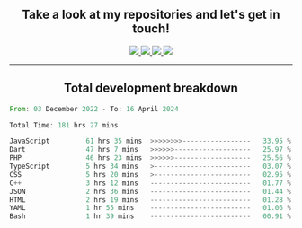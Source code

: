<h2 align="center">
  Take a look at my repositories and let's get in touch!
</h2>
<p align="center">
  <a href="https://www.instagram.com/rayhanarkan?igsh=MXM3dHhmMTZ3ZWVsaA==">
    <img src="https://img.icons8.com/material-outlined/30/689d6a/instagram.png"/>
  </a>
  <a href="https://www.linkedin.com/in/rayhanarkan/">
    <img src="https://img.icons8.com/material-outlined/30/689d6a/linkedin.png"/>
  </a>
  <a href="">
    <img src="https://img.icons8.com/material-outlined/30/689d6a/geography.png"/>
  </a>
  <a href="mailto:rayhanarkan30@gmail.com">
    <img src="https://img.icons8.com/material-outlined/30/689d6a/email.png"/>
  </a>
</p>

---

<h2 align="center">Total development breakdown</h2>

<p align="center">
<!--START_SECTION:waka-->

```rust
From: 03 December 2022 - To: 16 April 2024

Total Time: 181 hrs 27 mins

JavaScript         61 hrs 35 mins  >>>>>>>>-----------------   33.95 %
Dart               47 hrs 7 mins   >>>>>>-------------------   25.97 %
PHP                46 hrs 23 mins  >>>>>>-------------------   25.56 %
TypeScript         5 hrs 34 mins   >------------------------   03.07 %
CSS                5 hrs 20 mins   >------------------------   02.95 %
C++                3 hrs 12 mins   -------------------------   01.77 %
JSON               2 hrs 36 mins   -------------------------   01.44 %
HTML               2 hrs 19 mins   -------------------------   01.28 %
YAML               1 hr 55 mins    -------------------------   01.06 %
Bash               1 hr 39 mins    -------------------------   00.91 %
```

<!--END_SECTION:waka-->
</p>
